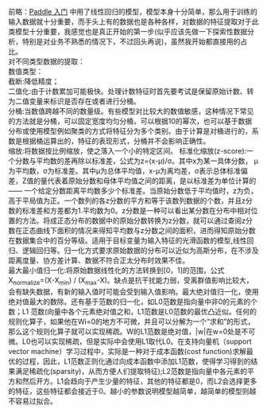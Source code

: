   前略：[Paddle 入门](https://saaavsaaa.github.io/aaa/Paddle_Begin.html) 中用了线性回归的模型，模型本身十分简单，那么用于训练的输入数据就十分重要，而手头上有的数据也是各种各样，对数据的特征提取对于此类模型十分重要，我感觉也是真正开始的第一步(似乎应该先做一下探索性数据分析，特别是对业务不熟悉的情况下，不过回头再说)，虽然我开始都直接用的占比。     
  对不同类型数据的提取：     
    数值类型：     
      截断:降低精度；     
      二值化:由于计数累加可能极快。处理计数特征时首先要考试是保留原始计数、转为二值变量来标识是否存在或者进行分桶。     
      分桶:当数值跨越不同的数量级。有些模型对比较大的数值敏感，这种情况下常见的方法就是分桶，可以固定宽度均匀分桶，可以根据10的幂次，也可以基于数据分布或使用模型例如聚类的方式将特征分为多个类别。由于计算是对桶进行的，系数是根据桶运算出的，特征的表现形式，分桶并不会影响正确性。     
      缩放:将数据按比例缩放，使之落入一个小的特定区间。
           标准化缩放(z-score):一个分数与平均数的差再除以标准差，公式为z=(x-μ)/σ。其中x为某一具体分数， μ为平均数，σ为标准差。其中μ为总体平均值，x-μ为离均差，σ表示总体标准偏差，Z值的量代表着原始分数和母体平均值之间的距离，是以标准差为单位计算的 —— 一个给定分数距离平均数多少个标准差。当原始分数低于平均值时，z为负，高于平局值为正。一个数列的各z分数的平方和等于该数列数据的个数，并且z分数的标准差和方差都为1.平均数为0。z分数是一种可以看出某分数在分布中相对位置的方法。将成正态分布的数据中的原始分数转换为z分数，就可以通过查阅z分数在正态曲线下面积的情况来得知平均数与z分数之间的面积，进而得知原始分数在数据集合中的百分等级。适用于目标变量为输入特征的光滑函数的模型,线性回归、逻辑回归等。归一化方式要求原始数据的分布可以近似为高斯分布，在不涉及距离度量、协方差计算、数据不符合正太分布时效果不佳。     
           最大最小值归一化:将原始数据线性化的方法转换到[0，1]的范围，公式X<sub>normalize</sub>=(X-X<sub>min</sub>) / (X<sub>max</sub>-X)。缺点是抗干扰能力弱，受离群值影响比较大，会有缺失数据，有新的输入值时可能会受到输入值影响。最大绝对值归一化，使用绝对值最大的数除。还有基于范数的归一化，如L0范数是指向量中非0的元素的个数；L1 范数(向量中各个元素绝对值之和，L1范数是L0范数的最优凸近似。任何的规则化算子，如果他在Wi=0的地方不可微，并且可以分解为一个“求和”的形式，那么这个规则化算子就可以实现稀疏。W的L1范数是绝对值，|w|在w=0处是不可微。L0也可以实现稀疏，但是实际中会使用L1取代L0。在支持向量机（support vector machine）学习过程中，实际是一种对于成本函数(cost function)求解最优的过程，因此，L1范数正则化通过向成本函数中添加L1范数，使得学习得到的结果满足稀疏化(sparsity)，从而方便人们提取特征);L2范数是指向量中各元素的平方和然后开方。L1会趋向于产生少量的特征，其他的特征都是0，而L2会选择更多的特征，这些特征都会接近于0。越小的参数说明模型越简单，越简单的模型则越不容易过拟合。
